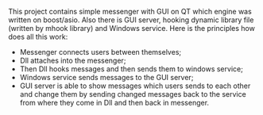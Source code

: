   This project contains simple messenger with GUI on QT which engine was written on boost/asio. Also there is GUI server, hooking dynamic library file (written by mhook library) and Windows service.
Here is the principles how does all this work:

- Messenger connects users between themselves;
- Dll attaches into the messenger;
- Then Dll hooks messages and then sends them to windows service;
- Windows service sends messages to the GUI server;
- GUI server is able to show messages which users sends to each other and change them by sending changed messages back to the service from where they come in Dll and then back in messenger.
